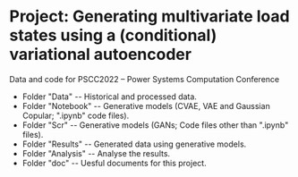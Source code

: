 # Project: Generating multivariate load states using a (conditional) variational autoencoder
Data and code for PSCC2022 – Power Systems Computation Conference
* Folder "Data" -- Historical and processed data.
* Folder "Notebook" -- Generative models (CVAE, VAE and Gaussian Copular; ".ipynb" code files).
* Folder "Scr" -- Generative models (GANs; Code files other than ".ipynb" files).
* Folder "Results" -- Generated data using generative models.
* Folder "Analysis" -- Analyse the results.
* Folder "doc" -- Uesful documents for this project.
